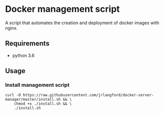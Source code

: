 # Docker management script

A script that automates the creation and deployment of docker images with nginx.

## Requirements
- python 3.6

## Usage

### Install management script
```
curl -O https://raw.githubusercontent.com/jrlangford/docker-server-manager/master/install.sh && \
    chmod +x ./install.sh && \
    ./install.sh
```
